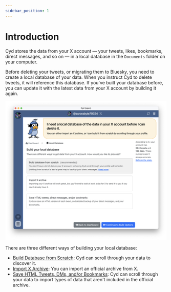 ```yaml
---
sidebar_position: 1
---
```


# Introduction

Cyd stores the data from your X account &mdash; your tweets, likes, bookmarks, direct messages, and so on &mdash; in a local database in the `Documents` folder on your computer.

Before deleting your tweets, or migrating them to Bluesky, you need to create a local database of your data. When you instruct Cyd to delete tweets, it will reference this database. If you've built your database before, you can update it with the latest data from your X account by building it again.

![Build a database of your X data](./img/local-database.png)

There are three different ways of building your local database:

- [Build Database from Scratch](./build): Cyd can scroll through your data to discover it.
- [Import X Archive](./import): You can import an official archive from X.
- [Save HTML Tweets, DMs, and/or Bookmarks](./archive): Cyd can scroll through your data to import types of data that aren't included in the official archive.
